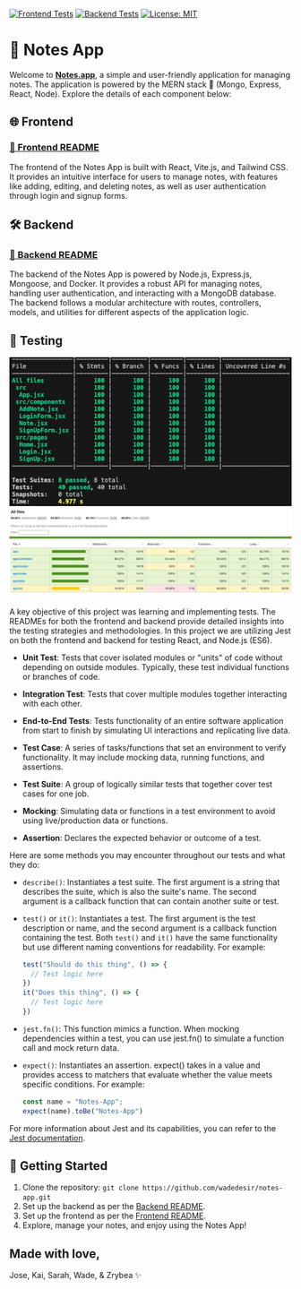 [![Frontend Tests](https://github.com/wadedesir/notes-app/actions/workflows/backend_checks.yml/badge.svg)](https://github.com/wadedesir/notes-app/actions/workflows/backend_checks.yml) [![Backend Tests](https://github.com/wadedesir/notes-app/actions/workflows/frontend_checks.yml/badge.svg)](https://github.com/wadedesir/notes-app/actions/workflows/frontend_checks.yml) [![License: MIT](https://img.shields.io/badge/License-MIT-yellow.svg)](https://opensource.org/licenses/MIT)

# 📝 Notes App
Welcome to [**Notes.app**](http://18.116.34.64:8420/), a simple and user-friendly application for managing notes. The application is powered by the MERN stack 💪 (Mongo, Express, React, Node). Explore the details of each component below:

## 🌐 Frontend

### [📝 Frontend README](frontend/README.md)
The frontend of the Notes App is built with React, Vite.js, and Tailwind CSS. It provides an intuitive interface for users to manage notes, with features like adding, editing, and deleting notes, as well as user authentication through login and signup forms.

## 🛠 Backend

### [📝 Backend README](backend/README.md)
The backend of the Notes App is powered by Node.js, Express.js, Mongoose, and Docker. It provides a robust API for managing notes, handling user authentication, and interacting with a MongoDB database. The backend follows a modular architecture with routes, controllers, models, and utilities for different aspects of the application logic.

## 🧪 Testing
![Frontend Tests](frontend/src//assets//tests.png)
![Backend Tests](frontend/src//assets//backend.png)


A key objective of this project was learning and implementing tests. The READMEs for both the frontend and backend provide detailed insights into the testing strategies and methodologies. In this project we are utilizing Jest on both the frontend and backend for testing React, and Node.js (ES6).

- **Unit Test**: Tests that cover isolated modules or "units" of code without depending on outside modules. Typically, these test individual functions or branches of code.

- **Integration Test**: Tests that cover multiple modules together interacting with each other.

- **End-to-End Tests**: Tests functionality of an entire software application from start to finish by simulating UI interactions and replicating live data.

- **Test Case**: A series of tasks/functions that set an environment to verify functionality. It may include mocking data, running functions, and assertions.

- **Test Suite**: A group of logically similar tests that together cover test cases for one job.

- **Mocking**: Simulating data or functions in a test environment to avoid using live/production data or functions.

- **Assertion**: Declares the expected behavior or outcome of a test.

Here are some methods you may encounter throughout our tests and what they do:

- `describe()`: Instantiates a test suite. The first argument is a string that describes the suite, which is also the suite's name. The second argument is a callback function that can contain another suite or test.

- `test()` or `it()`: Instantiates a test. The first argument is the test description or name, and the second argument is a callback function containing the test. Both `test()` and `it()` have the same functionality but use different naming conventions for readability. For example:
  ```javascript
  test("Should do this thing", () => {
    // Test logic here
  })
  it("Does this thing", () => {
    // Test logic here
  })
  ```
- `jest.fn()`: This function mimics a function. When mocking dependencies within a test, you can use jest.fn() to simulate a function call and mock return data.

- `expect()`: Instantiates an assertion. expect() takes in a value and provides access to matchers that evaluate whether the value meets specific conditions. For example:
  ```javascript
  const name = "Notes-App";
  expect(name).toBe("Notes-App")
  ```
For more information about Jest and its capabilities, you can refer to the [Jest documentation](https://jestjs.io/docs/getting-started).


## 🚀 Getting Started
1. Clone the repository: `git clone https://github.com/wadedesir/notes-app.git`
2. Set up the backend as per the [Backend README](backend/README.md).
3. Set up the frontend as per the [Frontend README](frontend/README.md).
4. Explore, manage your notes, and enjoy using the Notes App!

## Made with love,
Jose, Kai, Sarah, Wade, & Zrybea ✨
